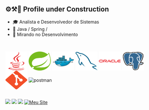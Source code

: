 ## ⚙️⚒️🔭 Profile under Construction

- 🎓 Analista e Desenvolvedor de Sistemas
- 🍵 Java / Spring / 
- 🏹 Mirando no Desenvolvimento

##
<div style="display: inline_block"><br>
  <img align="center" alt="Java" height="60" width="70" src="https://raw.githubusercontent.com/devicons/devicon/master/icons/java/java-plain.svg">
  <img align="center" alt="spring" height="60" width="70" src="https://raw.githubusercontent.com/devicons/devicon/master/icons/spring/spring-original.svg">
  <img align="center" alt="docker" height="60" width="70" src="https://raw.githubusercontent.com/devicons/devicon/master/icons/docker/docker-original.svg">
  <img align="center" alt="mysql" height="60" width="70" src="https://raw.githubusercontent.com/devicons/devicon/master/icons/mysql/mysql-original.svg">
  <img align="center" alt="oracle" height="60" width="70" src="https://raw.githubusercontent.com/devicons/devicon/master/icons/oracle/oracle-original.svg">
  <img align="center" alt="postgresql" height="60" width="70" src="https://raw.githubusercontent.com/devicons/devicon/master/icons/postgresql/postgresql-original.svg">
  <img align="center" alt="git" height="60" width="70" src="https://raw.githubusercontent.com/devicons/devicon/master/icons/git/git-original.svg">
  <img align="center" alt="postman" height="60" width="70" src="https://icon.icepanel.io/Technology/svg/Postman.svg">
</div>

 ##
<div>
 <a href="https://discord.com/channels/@me/1031649002757824533" target="_blank"><img src="https://img.shields.io/badge/Discord-7289DA?style=for-the-badge&logo=discord&logoColor=white" target="_blank"></a> 
  <a href = "mailto:vinipelizzari2410@gmail.com"><img src="https://img.shields.io/badge/-Gmail-%23333?style=for-the-badge&logo=gmail&logoColor=white" target="_blank"></a>
  <a href="https://www.linkedin.com/in/vpelizzari/" target="_blank"><img src="https://img.shields.io/badge/-LinkedIn-%230077B5?style=for-the-badge&logo=linkedin&logoColor=white" target="_blank"></a>
  <a href="https://vpelizzarisilva.com.br/" target="_blank"><img src="https://img.shields.io/badge/-Portf%C3%B3lio-%2300C?style=for-the-badge&logo=&logoColor=white" alt="Meu Site" target="blank"></a>
</div>

